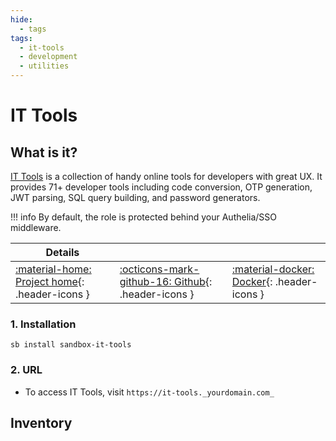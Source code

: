 ```yaml
---
hide:
  - tags
tags:
  - it-tools
  - development
  - utilities
---
```


# IT Tools

## What is it?

[IT Tools](https://it-tools.tech/) is a collection of handy online tools for developers with great UX. It provides 71+ developer tools including code conversion, OTP generation, JWT parsing, SQL query building, and password generators.

!!! info
    By default, the role is protected behind your Authelia/SSO middleware.

| Details     |             |             |
|-------------|-------------|-------------|
| [:material-home: Project home](https://it-tools.tech/){: .header-icons } | [:octicons-mark-github-16: Github](https://github.com/CorentinTh/it-tools){: .header-icons } | [:material-docker: Docker](https://hub.docker.com/r/corentinth/it-tools){: .header-icons }|

### 1. Installation

``` shell
sb install sandbox-it-tools
```

### 2. URL

- To access IT Tools, visit `https://it-tools._yourdomain.com_`

## Inventory
<!-- BEGIN SALTBOX MANAGED VARIABLES SECTION -->
<!-- END SALTBOX MANAGED VARIABLES SECTION -->
